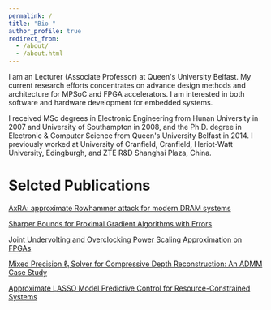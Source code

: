 ```yaml
---
permalink: /
title: "Bio "
author_profile: true
redirect_from: 
  - /about/
  - /about.html
---
```


I am an Lecturer (Associate Professor) at Queen's University Belfast. My current research efforts concentrates on advance design methods and architecture for MPSoC and FPGA accelerators. I am interested in both software and hardware development for embedded systems.

I received MSc degrees in Electronic Engineering from Hunan University in 2007 and University of Southampton in 2008, and the Ph.D. degree in Electronic & Computer Science from Queen's University Belfast in 2014. I previously worked at University of Cranfield, Cranfield, Heriot-Watt University, Edingburgh, and ZTE R&D Shanghai Plaza, China.

# Selcted Publications

[AxRA: approximate Rowhammer attack for modern DRAM systems](https://wincle626.github.io/publication/2025-06-27-AxRA)

[Sharper Bounds for Proximal Gradient Algorithms with Errors](https://wincle626.github.io/publication/2024-01-19-SIAM)

[Joint Undervolting and Overclocking Power Scaling Approximation on FPGAs](https://wincle626.github.io/publication/2022-09-23-SSPD2)

[Mixed Precision ℓ₁ Solver for Compressive Depth Reconstruction: An ADMM Case Study](https://wincle626.github.io/publication/2021-11-11-SiPS2)

[Approximate LASSO Model Predictive Control for Resource-Constrained Systems](https://wincle626.github.io/publication/2020-11-30-SSPD)
